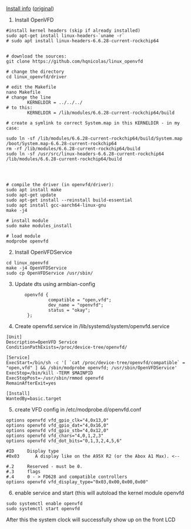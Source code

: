 
[Install info](https://forum.armbian.com/topic/32493-rockchip-rk3318-x88-pro-10-in-progress/) ([original](https://forum.armbian.com/topic/26978-csc-armbian-for-rk3318rk3328-tv-box-boards/page/26/#comment-134910))

1. Install OpenVFD
```
#install kernel headers (skip if already installed)
sudo apt-get install linux-headers-`uname -r`
# sudo apt install linux-headers-6.6.28-current-rockchip64


# download the sources:
git clone https://github.com/hqnicolas/linux_openvfd

# change the directory
cd linux_openvfd/driver

# edit the Makefile
nano Makefile
# change the line
        KERNELDIR = ../../../
# to this:
        KERNELDIR = /lib/modules/6.6.28-current-rockchip64/build

# create a symlink to correct System.map in this KERNELDIR - in my case:

sudo ln -sf /lib/modules/6.6.28-current-rockchip64/build/System.map /boot/System.map-6.6.28-current-rockchip64
rm -rf /lib/modules/6.6.28-current-rockchip64/build
sudo ln -sf /usr/src/linux-headers-6.6.28-current-rockchip64 /lib/modules/6.6.28-current-rockchip64/build




# compile the driver (in openvfd/driver):
sudo apt install make
sudo apt-get update
sudo apt-get install --reinstall build-essential
sudo apt install gcc-aarch64-linux-gnu
make -j4

# install module
sudo make modules_install

# load module
modprobe openvfd
```
2. Install OpenVFDService
```
cd linux_openvfd
make -j4 OpenVFDService
sudo cp OpenVFDService /usr/sbin/
```
3. Update dts using armbian-config
```
       openvfd {
                compatible = "open,vfd";
                dev_name = "openvfd";
                status = "okay";
        };
```
4. Create openvfd.service in /lib/systemd/system/openvfd.service
```
[Unit]
Description=OpenVFD Service
ConditionPathExists=/proc/device-tree/openvfd/

[Service]
ExecStart=/bin/sh -c '[ `cat /proc/device-tree/openvfd/compatible` = "open,vfd" ] && /sbin/modprobe openvfd; /usr/sbin/OpenVFDService'
ExecStop=/bin/kill -TERM $MAINPID
ExecStopPost=-/usr/sbin/rmmod openvfd
RemainAfterExit=yes

[Install]
WantedBy=basic.target
```
5. create VFD config in /etc/modprobe.d/openvfd.conf
```
options openvfd vfd_gpio_clk="4,0x13,0"
options openvfd vfd_gpio_dat="4,0x16,0"
options openvfd vfd_gpio_stb="4,0x12,0"
options openvfd vfd_chars="4,0,1,2,3"
options openvfd vfd_dot_bits="0,1,3,2,4,5,6"

#ID     Display type
#0x03      A display like on the A95X R2 (or the Abox A1 Max). <--

#.2     Reserved - must be 0.
#.3     flags
#.4     0 - > FD628 and compatible controllers
options openvfd vfd_display_type="0x03,0x00,0x00,0x00"
```
6. enable service and start (this will autoload the kernel module openvfd
```
sudo systemctl enable openvfd
sudo systemctl start openvfd
```
After this the system clock will successfully show up on the front LCD
